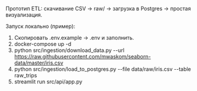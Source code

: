 Прототип ETL: скачивание CSV → raw/ → загрузка в Postgres → простая визуализация.

Запуск локально (пример):
1. Скопировать .env.example → .env и заполнить.
2. docker-compose up -d
3. python src/ingestion/download_data.py --url https://raw.githubusercontent.com/mwaskom/seaborn-data/master/iris.csv
4. python src/ingestion/load_to_postgres.py --file data/raw/iris.csv --table raw_trips
5. streamlit run src/api/app.py
